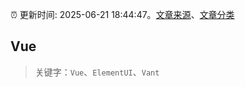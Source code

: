 :alarm_clock: 更新时间: 2025-06-21 18:44:47。[文章来源](/README.md)、[文章分类](/TAGS.md)

## Vue


> 关键字：`Vue`、`ElementUI`、`Vant`



